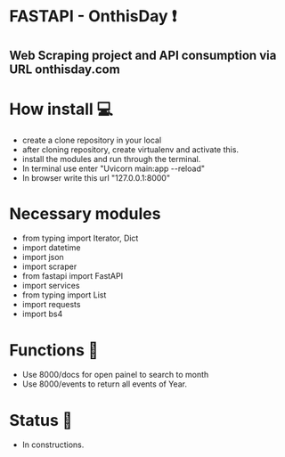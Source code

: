 # FASTAPI - OnthisDay :heavy_exclamation_mark:

## Web Scraping project and API consumption via URL onthisday.com

# How install :computer:

* create a clone repository in your local
* after cloning repository, create virtualenv and activate this.
* install the modules and run through the terminal.
* In terminal use enter "Uvicorn main:app --reload"
* In browser write this url "127.0.0.1:8000"

# Necessary modules
* from typing import Iterator, Dict
* import datetime 
* import json
* import scraper 
* from fastapi import FastAPI
* import services 
* from typing import List
* import requests 
* import bs4 

# Functions  :open_file_folder:

* Use 8000/docs for open painel to search to month
* Use 8000/events to return all events of Year.

# Status :hammer: 

* In constructions. 
